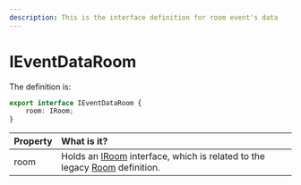 ```yaml
---
description: This is the interface definition for room event's data
---
```


# IEventDataRoom

The definition is:

```typescript
export interface IEventDataRoom {
	room: IRoom;
}
```

| Property | What is it? |
| :--- | :--- |
| room | Holds an [IRoom](../../room.md) interface, which is related to the legacy [Room](../../../schema-definition/the-room-object.md) definition. |

